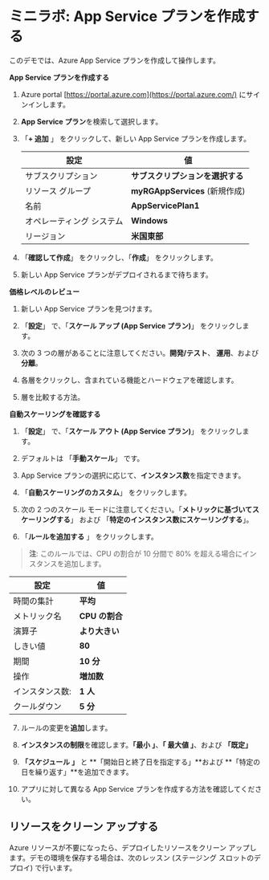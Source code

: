 ﻿# ミニラボ: App Service プランを作成する

このデモでは、Azure App Service プランを作成して操作します。

**App Service プランを作成する**

1. Azure portal [https://portal.azure.com](https://portal.azure.com/) にサインインします。

2. **App Service プラン**を検索して選択します。

3. 「**+ 追加** 」 をクリックして、新しい App Service プランを作成します。

    | 設定 | 値 |
    | -- | -- |
    | サブスクリプション | **サブスクリプションを選択する** |
    | リソース グループ | **myRGAppServices** (新規作成) |
    | 名前 | **AppServicePlan1** |
    | オペレーティング システム | **Windows** |
    | リージョン | **米国東部** |

4. 「**確認して作成**」 をクリックし、「**作成**」 をクリックします。

5. 新しい App Service プランがデプロイされるまで待ちます。

**価格レベルのレビュー**

1. 新しい App Service プランを見つけます。

2. 「**設定**」 で、「**スケール アップ (App Service プラン)**」 をクリックします。

3. 次の 3 つの層があることに注意してください。**開発/テスト**、 **運用**、および**分離**。

4. 各層をクリックし、含まれている機能とハードウェアを確認します。

5. 層を比較する方法。 

**自動スケーリングを確認する**

1. 「**設定**」 で、「**スケール アウト (App Service プラン)**」 をクリックします。

2. デフォルトは 「**手動スケール**」 です。

3. App Service プランの選択に応じて、**インスタンス数**を指定できます。

4. 「**自動スケーリングのカスタム**」 をクリックします。

5. 次の 2 つのスケール モードに注意してください。「**メトリックに基づいてスケーリングする**」 および 「**特定のインスタンス数にスケーリングする**」。

6. 「**ルールを追加する** 」 をクリックします。 

>**注**: このルールでは、CPU の割合が 10 分間で 80% を超える場合にインスタンスを追加します。

| 設定 | 値 |
| - | - |
| 時間の集計 | **平均** |
| メトリック名 | **CPU の割合** |
| 演算子 | **より大きい** |
| しきい値 | **80** |
| 期間 | **10 分** |
| 操作 | **増加数** |
| インスタンス数:  | **1 人** |
| クールダウン | **5 分** |

7. ルールの変更を**追加**します。

8. **インスタンスの制限**を確認します。**「最小 」**、**「 最大値 」**、および **「既定」**

9. **「スケジュール 」** と **「開始日と終了日を指定する」**および **「特定の日を繰り返す」**を追加できます。

10. アプリに対して異なる App Service プランを作成する方法を確認してください。

## リソースをクリーン アップする

Azure リソースが不要になったら、デプロイしたリソースをクリーン アップします。デモの環境を保存する場合は、次のレッスン (ステージング スロットのデプロイ) で行います。
